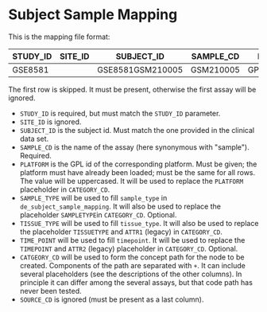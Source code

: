 # Subject Sample Mapping

This is the mapping file format:

| STUDY_ID | SITE_ID | SUBJECT_ID     | SAMPLE_CD | PLATFORM   | SAMPLE_TYPE| `TISSUE_TYPE`  | `TIME_POINT`   | `CATEGORY_CD`                      | `SOURCE_CD` |
|------------|-----------|------------------|-------------|--------------|--------------|----------------|----------------|------------------------------------|-------------|
| GSE8581    |           | GSE8581GSM210005 | GSM210005   | GPL570_BOGUS | Tumor        | Lung           | Week1          | Biomarker_Data+PLATFORM+TISSUETYPE | STD         |





The first row is skipped. It must be present, otherwise the first assay will be
ignored.

- `STUDY_ID` is required, but must match the `STUDY_ID` parameter.
- `SITE_ID` is ignored.
- `SUBJECT_ID` is the subject id. Must match the one provided in the clinical
  data set.
- `SAMPLE_CD` is the name of the assay (here synonymous with "sample").
  Required.
- `PLATFORM` is the GPL id of the corresponding platform. Must be given; the
  platform must have already been loaded; must be the same for all rows. The value will be uppercased.
  It will be used to replace the `PLATFORM` placeholder in
  `CATEGORY_CD`.
- `SAMPLE_TYPE` will be used to fill `sample_type` in
  `de_subject_sample_mapping`. It will also be used to replace
   the placeholder `SAMPLETYPE`in `CATEGORY_CD`. Optional.
- `TISSUE_TYPE` will be used to fill `tissue_type`. It will also be used to
  replace the placeholder `TISSUETYPE` and `ATTR1` (legacy) in `CATEGORY_CD`.
- `TIME_POINT`  will be used to fill `timepoint`. It will be used to
  replace the `TIMEPOINT` and `ATTR2` (legacy) placeholder in `CATEGORY_CD`. Optional.
- `CATGEORY_CD` will be used to form the concept path for the node to be
  created. Components of the path are separated with `+`. It can include several
  placeholders (see the descriptions of the other columns). In principle it can
  differ among the several assays, but that code path has never been tested.
- `SOURCE_CD` is ignored (must be present as a last column).
